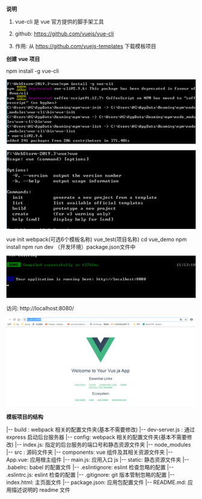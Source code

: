 **说明**

1) vue-cli 是 vue 官方提供的脚手架工具 

2) github: https://github.com/vuejs/vue-cli 

3) 作用: 从 https://github.com/vuejs-templates 下载模板项目



**创建** **vue** **项目**

npm install -g vue-cli 

![](picc/vue-cli.png)

![](picc/vue.png)



vue init webpack(可选6个模板名称) vue_test(项目名称)
cd vue_demo 
npm install 
npm run dev （开发环境）package.json文件中

![](picc/npm_run.png)

访问: http://localhost:8080/

![](picc/localhost.png)





**模板项目的结构**

|-- build : webpack 相关的配置文件夹(基本不需要修改) 
		|-- dev-server.js : 通过 express 启动后台服务器 
|-- config: webpack 相关的配置文件夹(基本不需要修改) 
		|-- index.js: 指定的后台服务的端口号和静态资源文件夹 
|-- node_modules 
|-- src : 源码文件夹 
		|-- components: vue 组件及其相关资源文件夹 
		|-- App.vue: 应用根主组件 
		|-- main.js: 应用入口 js 
|-- static: 静态资源文件夹 
|-- .babelrc: babel 的配置文件 
|-- .eslintignore: eslint 检查忽略的配置 
|-- .eslintrc.js: eslint 检查的配置 
|-- .gitignore: git 版本管制忽略的配置
|-- index.html: 主页面文件
|-- package.json: 应用包配置文件 
|-- README.md: 应用描述说明的 readme 文件









